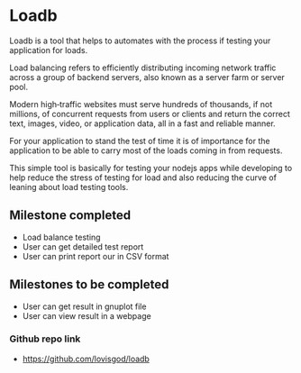 # Loadb

Loadb is a tool that helps to automates with the process if testing your application for loads.

Load balancing refers to efficiently distributing incoming network traffic across a group of backend servers, also known as a server farm or server pool.

Modern high‑traffic websites must serve hundreds of thousands, if not millions, of concurrent requests from users or clients and return the correct text, images, video, or application data, all in a fast and reliable manner.

For your application to stand the test of time it is of importance for the application to be able to carry most of the loads coming in from requests.

This simple tool is basically for testing your nodejs apps while developing to help reduce the stress of testing for load and also reducing the curve of leaning about load testing tools.

## Milestone completed

- Load balance testing
- User can get detailed test report
- User can print report our in CSV format

## Milestones to be completed

- User can get result in gnuplot file
- User can view result in a webpage

### Github repo link

- https://github.com/lovisgod/loadb
